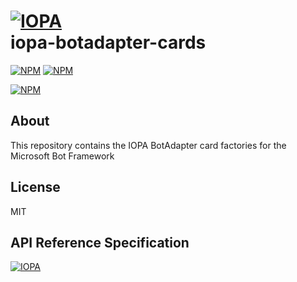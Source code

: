 # [![IOPA](http://iopa.io/iopa.png)](http://iopa.io)<br> iopa-botadapter-cards

[![NPM](https://img.shields.io/badge/iopa-certified-99cc33.svg?style=flat-square)](http://iopa.io/)
[![NPM](https://img.shields.io/badge/iopa-bot%20framework-F67482.svg?style=flat-square)](http://iopa.io/)

[![NPM](https://nodei.co/npm/iopa-botadapter-cards.png?downloads=true)](https://nodei.co/npm/iopa-botadapter-cards/)

## About

This repository contains the IOPA BotAdapter card factories for the Microsoft Bot Framework

## License

MIT

## API Reference Specification

[![IOPA](http://iopa.io/iopa.png)](http://iopa.io)
